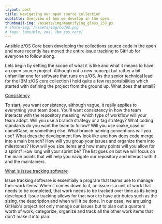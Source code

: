 ```yaml
---
layout: post
title: Navigating our open source collection
subtitle: Overview of how we develop in the open
thumbnail-img: /assets/img/magnifying_glass_250_px
# share-img: /assets/img/code2.png
# tags: [ansible, zos, ibm_zos_core]
---
```


Ansible z/OS Core been developing the collections source code in the open and more
recently has moved the entire issue tracking to GitHub for everyone to follow
along.

Lets begin by setting the scope of what it is like and what it means to have an
open source project. Although not a new concept but rather a bit unfamiliar one
for software that runs on z/OS. As the senior technical lead for the IBM z/OS
core collection I hold quite a few responsibilities which started with defining
the project from the ground up. What does that entail?

<ins>Consistency</ins>

To start, you want consistency, although vague, it really applies to everything
your team does. You'll want consistency in how the team interacts with the
repository meaning; which type of workflow will your team adopt. Will you use
a branch strategy or a tag strategy? What coding standards do you want the team
to follow? Will you use snake_case or camelCase, or something else. What branch
naming conventions will you use? What does the development flow look like and how
does code merge into a main branch? How will you group your issues and organize
them into milestones? How will you size items and how many points will you allow
for a sprint? How long will your sprint be? The list goes on but we will focus
on the main points that will help you navigate our repository and interact with
it and the maintainers.

<ins>What is issue tracking software</ins>

Issue tracking software is essentially a program that teams use to manage their
work items. When it comes down to it, an issue is a unit of work that needs to be
completed, that work needs to be tracked over time as its being developed. Issue
tracking allows for that work to have attributes such as the sizing, the description
and when will it be done. In our case, we are using GitHub's project not only
manage our issues but to plan out a quarters worth of work, categorize, organize
and track all the other work items that don't make it into plan. 
